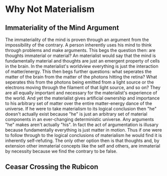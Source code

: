 # Why Not Materialism

## Immateriality of the Mind Argument

The immateriality of the mind is proven through an argument from the impossibility of the contrary.  A person inherently uses his mind to think through problems and make arguments.  This begs the question then: are thoughts immaterial or material?  An materialist would say that the mind is fundamentally material and thoughts are just an emergent property of cells in the brain.  In the materialist's worldview everything is just the interaction of matter/energy. This then begs further questions: what seperates the matter of the brain from the matter of the photons hitting the retina?  What seperates this from the photons being emitted from a light source or the electrons moving through the filament of that light source, and so on?  They are all equally important and necessary for the materialist's experience of the world.  And yet the materialist gives artificial ownership and importance to his arbitrary set of matter over the entire matter-energy dance of the universe.  If he were to take materialism to its logical conclusion then "he" doesn't actually exist because "he" is just an arbitrary set of material components in an ever-changing deterministic universe.  Any arguments "he" makes aren't actually "his".  In fact the act of argumentation is illusary because fundamentally everything is just matter in motion.  Thus if one were to follow through to the logical conclusions of materialism he would find it is inherently self-refuting.  The only other option then is that thoughts and, by extension other immaterial concepts like the self and others, are immaterial by necessity because we find the contrary to be false.

## Ceasar Crossing the Rubicon

